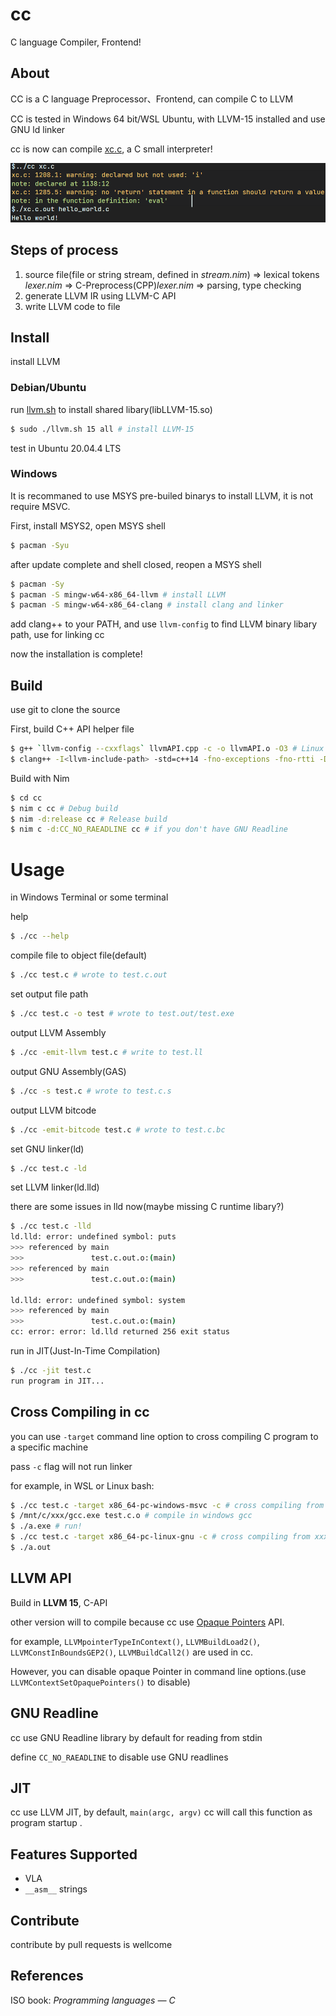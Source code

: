 # cc

C language Compiler, Frontend!

## About

CC is a C language Preprocessor、Frontend, can compile C to LLVM

CC is tested in Windows 64 bit/WSL Ubuntu, with LLVM-15 installed and use GNU ld linker

cc is now can compile [xc.c](https://github.com/lotabout/write-a-C-interpreter), a C small interpreter!

![](screenshots.png)

## Steps of process

1. source file(file or string stream, defined in *stream.nim*) => lexical tokens *lexer.nim* => C-Preprocess(CPP)*lexer.nim* => parsing, type checking
2. generate LLVM IR using LLVM-C API
3. write LLVM code to file

## Install

install LLVM

### Debian/Ubuntu

run [llvm.sh](https://apt.llvm.org/) to install shared libary(libLLVM-15.so)

```bash
$ sudo ./llvm.sh 15 all # install LLVM-15
```

test in Ubuntu 20.04.4 LTS

### Windows

It is recommaned to use MSYS pre-builed binarys to install LLVM, it is not require MSVC.

First, install MSYS2, open MSYS shell

```bash
$ pacman -Syu
```

after update complete and shell closed, reopen a MSYS shell

```bash
$ pacman -Sy
$ pacman -S mingw-w64-x86_64-llvm # install LLVM
$ pacman -S mingw-w64-x86_64-clang # install clang and linker
```

add clang++ to your PATH, and use `llvm-config` to find LLVM binary libary path, use for linking cc

now the installation is complete!

## Build

use git to clone the source

First, build C++ API helper file

```bash
$ g++ `llvm-config --cxxflags` llvmAPI.cpp -c -o llvmAPI.o -O3 # Linux
$ clang++ -I<llvm-include-path> -std=c++14 -fno-exceptions -fno-rtti -D_FILE_OFFSET_BITS=64 -D__STDC_CONSTANT_MACROS -D__STDC_FORMAT_MACROS llvmAPI.cpp -c -o llvmAPI.o -O3 # Windows
```

Build with Nim

```bash
$ cd cc
$ nim c cc # Debug build
$ nim -d:release cc # Release build
$ nim c -d:CC_NO_RAEADLINE cc # if you don't have GNU Readline
```

# Usage

in Windows Terminal or some terminal

help

```bash
$ ./cc --help
```

compile file to object file(default)

```bash
$ ./cc test.c # wrote to test.c.out
```

set output file path

```bash
$ ./cc test.c -o test # wrote to test.out/test.exe
```

output LLVM Assembly

```bash
$ ./cc -emit-llvm test.c # write to test.ll
```
output GNU Assembly(GAS)

```bash
$ ./cc -s test.c # wrote to test.c.s
```

output LLVM bitcode

```bash
$ ./cc -emit-bitcode test.c # wrote to test.c.bc
```

set GNU linker(ld)

```bash
$ ./cc test.c -ld
```

set LLVM linker(ld.lld)

there are some issues in lld now(maybe missing C runtime libary?)

```bash
$ ./cc test.c -lld
ld.lld: error: undefined symbol: puts                                                                                         
>>> referenced by main                                                                                                        
>>>               test.c.out.o:(main)                                                                                         
>>> referenced by main                                                                                                        
>>>               test.c.out.o:(main)                                                                                         
                                                                                                                              
ld.lld: error: undefined symbol: system                                                                                       
>>> referenced by main                                                                                                        
>>>               test.c.out.o:(main)                                                                                         
cc: error: error: ld.lld returned 256 exit status
```

run in JIT(Just-In-Time Compilation)

```bash
$ ./cc -jit test.c
run program in JIT...
```

## Cross Compiling in cc

you can use `-target` command line option to cross compiling C program to a specific machine

pass `-c` flag will not run linker

for example, in WSL or Linux bash:

```bash
$ ./cc test.c -target x86_64-pc-windows-msvc -c # cross compiling from x86_64-pc-linux-gnu to x86_64-pc-windows-msvc
$ /mnt/c/xxx/gcc.exe test.c.o # compile in windows gcc
$ ./a.exe # run!
$ ./cc test.c -target x86_64-pc-linux-gnu -c # cross compiling from xxx target to to x86_64-pc-linux-gnu
$ ./a.out
```

## LLVM API

Build in **LLVM 15**, C-API

other version will to compile because cc use [Opaque Pointers](https://llvm.org/docs/OpaquePointers.html) API.

for example, `LLVMpointerTypeInContext()`, `LLVMBuildLoad2()`, `LLVMConstInBoundsGEP2()`, `LLVMBuildCall2()` are used in cc.

However, you can disable opaque Pointer in command line options.(use `LLVMContextSetOpaquePointers()` to disable)

## GNU Readline

cc use GNU Readline library by default for reading from stdin

define `CC_NO_RAEADLINE` to disable use GNU readlines

## JIT

cc use LLVM JIT, by default, `main(argc, argv)` cc will call this function as program startup .

## Features Supported

* VLA
* `__asm__` strings

## Contribute

contribute by pull requests is wellcome

## References

ISO book: *Programming languages — C*
